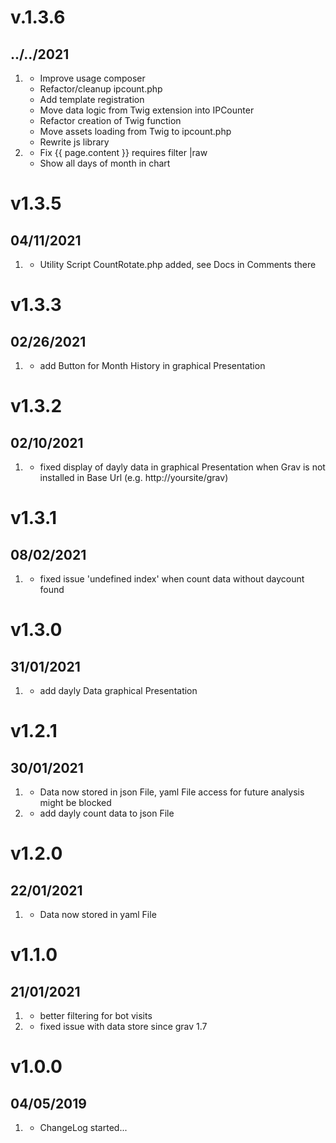 # v.1.3.6
##  ../../2021

1. [](#updates)
   * Improve usage composer
   * Refactor/cleanup ipcount.php
   * Add template registration
   * Move data logic from Twig extension into IPCounter
   * Refactor creation of Twig function
   * Move assets loading from Twig to ipcount.php
   * Rewrite js library
2. [](#bugfix)
   * Fix {{ page.content }} requires filter |raw
   * Show all days of month in chart

# v1.3.5
##  04/11/2021

1. [](#new)
    * Utility Script CountRotate.php added, see Docs in Comments there

# v1.3.3
##  02/26/2021

1. [](#new)
    * add Button for Month History in graphical Presentation

# v1.3.2
##  02/10/2021

1. [](#bugfix)
    * fixed display of dayly data in graphical Presentation when Grav is not installed in Base Url (e.g. http://yoursite/grav)

# v1.3.1
##  08/02/2021

1. [](#bugfix)
    * fixed issue 'undefined index' when count data without daycount found

# v1.3.0
##  31/01/2021

1. [](#new)
    * add dayly Data graphical Presentation

# v1.2.1
##  30/01/2021

1. [](#new)
    * Data now stored in json File, yaml File access for future analysis might be blocked
2. [](#new)
    * add dayly count data to json File

# v1.2.0
##  22/01/2021

1. [](#new)
    * Data now stored in yaml File

# v1.1.0
##  21/01/2021

1. [](#new)
    * better filtering for bot visits
2. [](#bugfix)
    * fixed issue with data store since grav 1.7

# v1.0.0
##  04/05/2019

1. [](#new)
    * ChangeLog started...
